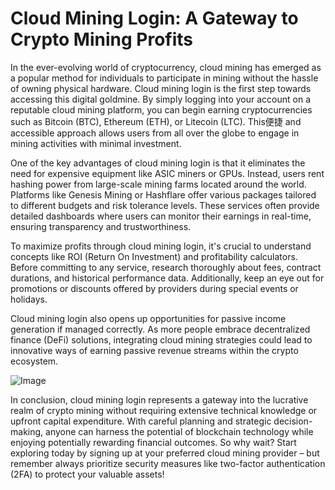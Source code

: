 # Cloud Mining Login: A Gateway to Crypto Mining Profits

In the ever-evolving world of cryptocurrency, cloud mining has emerged as a popular method for individuals to participate in mining without the hassle of owning physical hardware. Cloud mining login is the first step towards accessing this digital goldmine. By simply logging into your account on a reputable cloud mining platform, you can begin earning cryptocurrencies such as Bitcoin (BTC), Ethereum (ETH), or Litecoin (LTC). This便捷 and accessible approach allows users from all over the globe to engage in mining activities with minimal investment.

One of the key advantages of cloud mining login is that it eliminates the need for expensive equipment like ASIC miners or GPUs. Instead, users rent hashing power from large-scale mining farms located around the world. Platforms like Genesis Mining or Hashflare offer various packages tailored to different budgets and risk tolerance levels. These services often provide detailed dashboards where users can monitor their earnings in real-time, ensuring transparency and trustworthiness.

To maximize profits through cloud mining login, it's crucial to understand concepts like ROI (Return On Investment) and profitability calculators. Before committing to any service, research thoroughly about fees, contract durations, and historical performance data. Additionally, keep an eye out for promotions or discounts offered by providers during special events or holidays.

Cloud mining login also opens up opportunities for passive income generation if managed correctly. As more people embrace decentralized finance (DeFi) solutions, integrating cloud mining strategies could lead to innovative ways of earning passive revenue streams within the crypto ecosystem.

![Image](https://github.com/user-attachments/assets/590b50a7-4459-4e76-8a31-559aed223621)

In conclusion, cloud mining login represents a gateway into the lucrative realm of crypto mining without requiring extensive technical knowledge or upfront capital expenditure. With careful planning and strategic decision-making, anyone can harness the potential of blockchain technology while enjoying potentially rewarding financial outcomes. So why wait? Start exploring today by signing up at your preferred cloud mining provider – but remember always prioritize security measures like two-factor authentication (2FA) to protect your valuable assets!